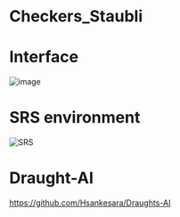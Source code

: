 # Checkers_Staubli

# Interface 

![image](https://user-images.githubusercontent.com/114569016/203329925-a917676d-849a-4bcd-a170-9cf49103a720.png)

# SRS environment 

![SRS](https://user-images.githubusercontent.com/114569016/203329509-b680678e-07d7-4dbc-9639-2bb0f35bf0fb.PNG)

# Draught-AI

https://github.com/Hsankesara/Draughts-AI
